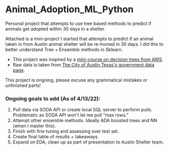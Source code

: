 # Animal_Adoption_ML_Python
Personal project that attempts to use tree based methods to predict if animals get adopted within 30 days in a shelter.

Attached is a mini-project I started that attempts to predict if an animal taken in from Austin animal shelter will be re-homed in 30 days. I did this to better understand Tree + Ensemble methods in Sklearn.

- This project was inspired by a [mini-course on decision trees from AWS](https://github.com/aws-samples/aws-machine-learning-university-dte). 
- Raw data is taken from [The City of Austin Texas's government data page](https://data.austintexas.gov/Health-and-Community-Services/Austin-Animal-Center-Intakes/wter-evkm).

This project is ongoing, please excuse any grammatical mistakes or unfinished parts!

### Ongoing goals to add (As of 4/13/22):
1. Pull data via SODA API or create local SQL server to perform pulls. Problematic as SODA API won't let me pull "max rows."
2. Attempt other ensemble methods. Ideally ADA boosted trees and NN (when I master this).
3. Finish with fine tuning and assessing over test set.
4. Create final table of results + takeaways.
5. Expand on EDA, clean up as part of presentation to Austin Shelter team.
